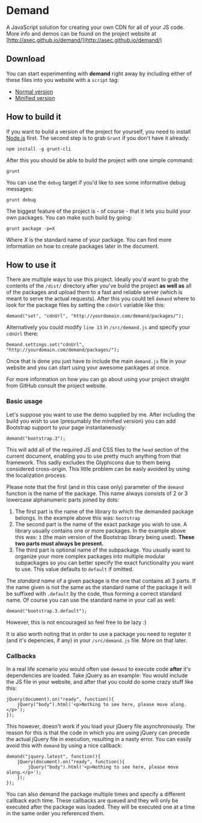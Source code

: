 # Demand

A JavaScript solution for creating your own CDN for all of your JS code. More info and demos can be found on the project website at [http://asec.github.io/demand/](http://asec.github.io/demand/)

## Download
You can start experimenting with __demand__ right away by including either of these files into you website with a `script` tag:
* [Normal version](http://asec.github.io/demand/demo/demand.js)
* [Minified version](http://asec.github.io/demand/demo/demand.min.js)

## How to build it
If you want to build a version of the project for yourself, you need to install [Node.js](http://nodejs.org/download/) first. The second step is to grab ```Grunt``` if you don't have it already:
```
npm install -g grunt-cli
```
After this you should be able to build the project with one simple command:
```
grunt
```
You can use the `debug` target if you'd like to see some informative debug messages:
```
grunt debug
```
The biggest feature of the project is - of course - that it lets you build your own packages. You can make such build by going:
```
grunt package -p=X
```
Where _X_ is the standard name of your package. You can find more information on how to create packages later in the document.

## How to use it
There are multiple ways to use this project. Ideally you'd want to grab the contents of the `/dist/` directory after you've build the project __as well as__ all of the packages and upload them to a fast and reliable server (which is meant to serve the actual requests). After this you could tell `demand` where to look for the package files by setting the `cdnUrl` variable like this:
```
demand("set", "cdnUrl", "http://yourdomain.com/demand/packages/");
```
Alternatively you could modify `line 13` in `/src/demand.js` and specify your `cdnUrl` there:
```
Demand.settings.set("cdnUrl", "http://yourdomain.com/demand/packages/");
```
Once that is done you just have to include the main `demand.js` file in your website and you can start using your awesome packages at once.

For more information on how you can go about using your project straight from GitHub consult the project website.

### Basic usage
Let's suppose you want to use the demo supplied by me. After including the build you wish to use (presumably the minified version) you can add Bootstrap support to your page instantaneously:
```
demand("bootstrap.3");
```
This will add all of the required JS and CSS files to the `head` section of the current document, enabling you to use pretty much anything from that framework. This sadly excludes the Glyphicons due to them being considered cross-origin. This little problem can be easly avoided by using the localization process.

Please note that the first (and in this case only) parameter of the `demand` function is the name of the package. This name always consists of 2 or 3 lowercase alphanumeric parts joined by dots:
  1. The first part is the name of the library to which the demanded package belongs. In the example above this was: `bootstrap`
  2. The second part is the name of the exact package you wish to use. A library usually contains one or more packages. In the example above this was: `3` (the main version of the Bootstrap library being used).
  __These two parts must always be present.__
  3. The third part is optional name of the subpackage. You usually want to organize your more complex packages into multiple modular subpackages so you can better specify the exact functionality you want to use. This value defaults to `default` if omitted.

The _standard name_ of a given package is the one that contains all 3 parts. If the name given is not the same as the standard name of the package it will be suffixed with `.default` by the code, thus forming a correct standard name. Of course you can use the standard name in your call as well:
```
demand("bootstrap.3.default");
```
However, this is not encouraged so feel free to be lazy :)

It is also worth noting that in order to use a package you need to register it (and it's depencies, if any) in your `/src/demand.js` file. More on that later.

### Callbacks
In a real life scenario you would often use `demand` to execute code __after__ it's dependencies are loaded. Take jQuery as an example: You would include the JS file in your website, and after that you could do some crazy stuff like this:
```
jQuery(document).on("ready", function(){
	jQuery("body").html('<p>Nothing to see here, please move along.</p>');
});
```
This however, doesn't work if you load your jQuery file asynchronously. The reason for this is that the code in which you are using jQuery can precede the actual jQuery file in execution, resulting in a nasty error. You can easily avoid this with `demand` by using a nice callback:
```
demand("jquery.latest", function(){
	jQuery(document).on("ready", function(){
		jQuery("body").html('<p>Nothing to see here, please move along.</p>');
	});
});
```
You can also demand the package multiple times and specify a different callback each time. These callbacks are queued and they will only be executed after the package was loaded. They will be executed one at a time in the same order you referenced them.
